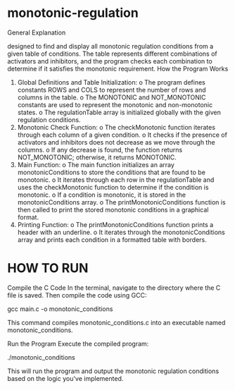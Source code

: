 # monotonic-regulation

General Explanation

designed to find and display all monotonic regulation conditions from a given table of conditions. The table represents different combinations of activators and inhibitors, and the program checks each combination to determine if it satisfies the monotonic requirement.
How the Program Works
1.	Global Definitions and Table Initialization:
o	The program defines constants ROWS and COLS to represent the number of rows and columns in the table.
o	The MONOTONIC and NOT_MONOTONIC constants are used to represent the monotonic and non-monotonic states.
o	The regulationTable array is initialized globally with the given regulation conditions.
2.	Monotonic Check Function:
o	The checkMonotonic function iterates through each column of a given condition.
o	It checks if the presence of activators and inhibitors does not decrease as we move through the columns.
o	If any decrease is found, the function returns NOT_MONOTONIC; otherwise, it returns MONOTONIC.
3.	Main Function:
o	The main function initializes an array monotonicConditions to store the conditions that are found to be monotonic.
o	It iterates through each row in the regulationTable and uses the checkMonotonic function to determine if the condition is monotonic.
o	If a condition is monotonic, it is stored in the monotonicConditions array.
o	The printMonotonicConditions function is then called to print the stored monotonic conditions in a graphical format.
4.	Printing Function:
o	The printMonotonicConditions function prints a header with an underline.
o	It iterates through the monotonicConditions array and prints each condition in a formatted table with borders.


# HOW TO RUN
Compile the C Code
In the terminal, navigate to the directory where the C file is saved. Then compile the code using GCC:

gcc main.c -o monotonic_conditions

This command compiles monotonic_conditions.c into an executable named monotonic_conditions.

Run the Program
Execute the compiled program:

./monotonic_conditions

This will run the program and output the monotonic regulation conditions based on the logic you've implemented.

